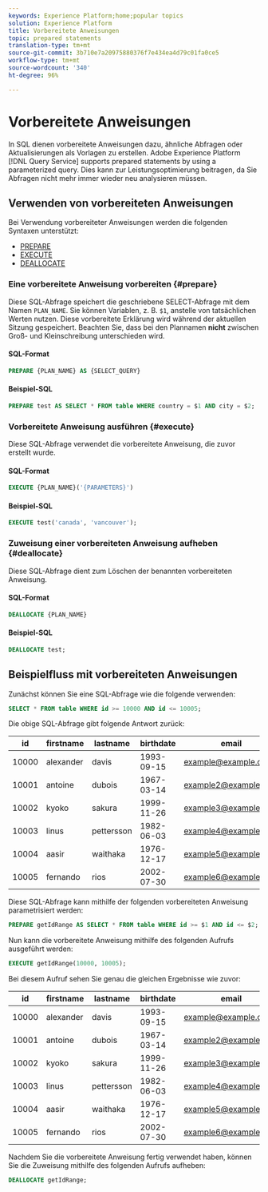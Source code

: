 ```yaml
---
keywords: Experience Platform;home;popular topics
solution: Experience Platform
title: Vorbereitete Anweisungen
topic: prepared statements
translation-type: tm+mt
source-git-commit: 3b710e7a20975880376f7e434ea4d79c01fa0ce5
workflow-type: tm+mt
source-wordcount: '340'
ht-degree: 96%

---
```



# Vorbereitete Anweisungen

In SQL dienen vorbereitete Anweisungen dazu, ähnliche Abfragen oder Aktualisierungen als Vorlagen zu erstellen. Adobe Experience Platform [!DNL Query Service] supports prepared statements by using a parameterized query. Dies kann zur Leistungsoptimierung beitragen, da Sie Abfragen nicht mehr immer wieder neu analysieren müssen.

## Verwenden von vorbereiteten Anweisungen

Bei Verwendung vorbereiteter Anweisungen werden die folgenden Syntaxen unterstützt:

- [PREPARE](#prepare)
- [EXECUTE](#execute)
- [DEALLOCATE](#deallocate)

### Eine vorbereitete Anweisung vorbereiten {#prepare}

Diese SQL-Abfrage speichert die geschriebene SELECT-Abfrage mit dem Namen `PLAN_NAME`. Sie können Variablen, z. B. `$1`, anstelle von tatsächlichen Werten nutzen. Diese vorbereitete Erklärung wird während der aktuellen Sitzung gespeichert. Beachten Sie, dass bei den Plannamen **nicht** zwischen Groß- und Kleinschreibung unterschieden wird.

#### SQL-Format

```sql
PREPARE {PLAN_NAME} AS {SELECT_QUERY}
```

#### Beispiel-SQL

```sql
PREPARE test AS SELECT * FROM table WHERE country = $1 AND city = $2;
```

### Vorbereitete Anweisung ausführen {#execute}

Diese SQL-Abfrage verwendet die vorbereitete Anweisung, die zuvor erstellt wurde.

#### SQL-Format

```sql
EXECUTE {PLAN_NAME}('{PARAMETERS}')
```

#### Beispiel-SQL

```sql
EXECUTE test('canada', 'vancouver');
```

### Zuweisung einer vorbereiteten Anweisung aufheben {#deallocate}

Diese SQL-Abfrage dient zum Löschen der benannten vorbereiteten Anweisung.

#### SQL-Format

```sql
DEALLOCATE {PLAN_NAME}
```

#### Beispiel-SQL

```sql
DEALLOCATE test;
```

## Beispielfluss mit vorbereiteten Anweisungen

Zunächst können Sie eine SQL-Abfrage wie die folgende verwenden:

```sql
SELECT * FROM table WHERE id >= 10000 AND id <= 10005;
```

Die obige SQL-Abfrage gibt folgende Antwort zurück:

| id | firstname | lastname | birthdate | email | city | country |
|--- | --------- | -------- | --------- | ----- | ------- | ---- |
| 10000 | alexander | davis | 1993-09-15 | example@example.com | Vancouver | Kanada |
| 10001 | antoine | dubois | 1967-03-14 | example2@example.com | Paris | Frankreich |
| 10002 | kyoko | sakura | 1999-11-26 | example3@example.com | Tokio | Japan |
| 10003 | linus | pettersson | 1982-06-03 | example4@example.com | Stockholm | Schweden |
| 10004 | aasir | waithaka | 1976-12-17 | example5@example.com | Nairobi | Kenia |
| 10005 | fernando | rios | 2002-07-30 | example6@example.com | Santiago | Chile |

Diese SQL-Abfrage kann mithilfe der folgenden vorbereiteten Anweisung parametrisiert werden:

```sql
PREPARE getIdRange AS SELECT * FROM table WHERE id >= $1 AND id <= $2; 
```

Nun kann die vorbereitete Anweisung mithilfe des folgenden Aufrufs ausgeführt werden:

```sql
EXECUTE getIdRange(10000, 10005);
```

Bei diesem Aufruf sehen Sie genau die gleichen Ergebnisse wie zuvor:

| id | firstname | lastname | birthdate | email | city | country |
|--- | --------- | -------- | --------- | ----- | ------- | ---- |
| 10000 | alexander | davis | 1993-09-15 | example@example.com | Vancouver | Kanada |
| 10001 | antoine | dubois | 1967-03-14 | example2@example.com | Paris | Frankreich |
| 10002 | kyoko | sakura | 1999-11-26 | example3@example.com | Tokio | Japan |
| 10003 | linus | pettersson | 1982-06-03 | example4@example.com | Stockholm | Schweden |
| 10004 | aasir | waithaka | 1976-12-17 | example5@example.com | Nairobi | Kenia |
| 10005 | fernando | rios | 2002-07-30 | example6@example.com | Santiago | Chile |

Nachdem Sie die vorbereitete Anweisung fertig verwendet haben, können Sie die Zuweisung mithilfe des folgenden Aufrufs aufheben:

```sql
DEALLOCATE getIdRange;
```
